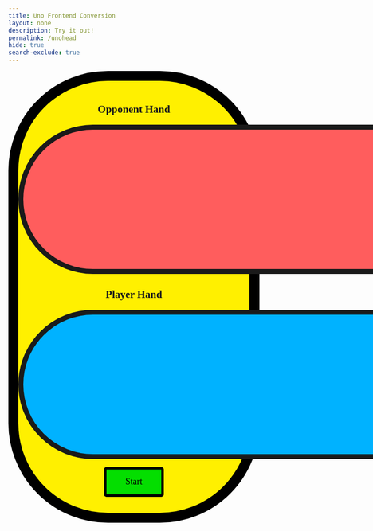 ```yaml
---
title: Uno Frontend Conversion
layout: none
description: Try it out!
permalink: /unohead
hide: true
search-exclude: true
---
```

<style>
    .big_ol_cont {
        justify-content:center;
        margin:auto;
        border:20px solid;
        border-color:black;
        border-radius:200px;
        background-color: #FFF000;
        font-family:serif;
    }

    .card_table_o {
        width: 1000px;
        height: 300px;
        border: 10px solid;
        border-radius: 150px;
        background-color: #FF5D5D;
        padding:20px;
        justify-content:center;
        text-align:center;
        font-size:16px;
    }

    .card_table_p {
        width: 1000px;
        height: 300px;
        border: 10px solid;
        border-radius: 150px;
        background-color: #00B2FF;
        padding:20px;
        justify-content:center;
        text-align:center;
        font-size:16px;
    }

    .select_table {
        margin:auto;
        text-align:center;
        justify-content:center;
        align-items:center;
        padding:5px;
        font-family:serif;
    }

    .db_input {
        justify-content:center;
        margin:auto;
        border: 5px solid;
        border-radius: 10px;
        background-color:white;
    }

    .select_button {
        margin:auto;
        text-align:center;
        justify-content:center;
        border: 5px solid;
        border-radius:5px;
        width:120px;
        height:60px;
        background-color:#04DE00;
        font-size:18px;
        font-family:serif;
    }

    .green_border {
        max-width: 200px;
        border: 8px solid;
        border-radius: 150px;
        background-color: #04DE00;
        padding: 20px;
        padding-top:30px;
        padding-bottom:10px;
        justify-content:center;
        text-align:center;
        align-items:center;
        font-size:16px;
        display: none;
    }

    table { margin: auto }
</style>

<div class="big_ol_cont">
    <br>
    <div style="text-align:center;justify-content:center">
        <h2>Opponent Hand</h2>
        <table id="opponent_card_table" class="card_table_o">
            <tr id="opponent_cards_r1">
            </tr>
            <tr id="opponent_cards_r2">
            </tr>
        </table>
        <h2>Player Hand</h2>
        <table id="player_card_table" class="card_table_p">
            <tr id="player_cards_r1">
            </tr>
            <tr id="player_cards_r2">
            </tr>
        </table>
    </div>
    <div id="buttons" style="margin:auto;text-align:center;justify-content:center">
        <br>
        <button id="start_button" class="select_button" onclick="startGame()">Start</button>
        <br>
        <div id="green_border" class="green_border">
            <div id="current_card"></div>
            <br>
            <div id="result_text"></div>
        </div>
        <br>
    </div>
    <br>
</div>

<script>
    const startButton = document.getElementById("start_button");
    const greenBox = document.getElementById("green_border");
    const currentCard = document.getElementById("current_card");
    const resultBox = document.getElementById("result_text");
    const oCardTable = document.getElementById("opponent_card_table");
    const oCardRow1 = document.getElementById("opponent_cards_r1");
    const oCardRow2 = document.getElementById("opponent_cards_r2");
    const pCardTable = document.getElementById("player_card_table");
    const pCardRow1 = document.getElementById("player_cards_r1");
    const pCardRow2 = document.getElementById("player_cards_r2");
    var newCard = "";
    var rowList = [];
    var playerHand = [];
    var pDispHand = [];
    var opponentHand = [];
    var oDispHand = [];
    var topCard = "placeholder";

    // card class
    class Uno {
        constructor(color, val) {
            this.color = color;
            this.value = val;
            if (val == 11) {
                this.kind = "Draw Two";
            } else {
                this.kind = String(val);
            }
        };
        cshow() {
            return this.color + " " + this.kind;
        };
    };

    // deck class
    class Deck {
        constructor() {
            this.cards = [];
            this.build();
            this.shuffle();
        }
        build() {
            const colors = ["Red", "Yellow", "Green", "Blue"];
            for (let c in colors) {
                for (let v = 1; v < 12; v++) {
                    this.cards.push(new Uno(colors[c], v));
                }
            }
        };
        shuffle() {
            for (var i = this.cards.length - 1; i > 0; i--) {
                var j = Math.floor(Math.random() * (i + 1));
                var temp = this.cards[i];
                this.cards[i] = this.cards[j];
                this.cards[j] = temp;
            }
        }
        draw() {
            return this.cards.pop();
        }
    };

    var theDeck = "placeholder";
    var thisCard = "placeholder";

    function startGame() {
        startButton.style = "display:none";
        greenBox.style = "display:inline-block";
        theDeck = new Deck();
        for (let i = 0; i < 7; i++) {
            // initial player draws
            thisCard = theDeck.draw();
            playerHand.push(thisCard);
            pDispHand.push(thisCard.cshow());

            // initial opponent draws
            thisCard = theDeck.draw();
            opponentHand.push(thisCard);
            oDispHand.push(thisCard.cshow());
        }
        buildTable(pDispHand, true);
        buildTable(oDispHand, false);
        topCard = theDeck.draw();
        currentCard.innerHTML = "Top Card: " + topCard.cshow();
    };


    // function to build tables
    // table is true if it is the player table; false otherwise
    function buildTable(cardList, player) {
        if (player) {
            rowList = [pCardRow1, pCardRow2];
        } else {
            rowList = [oCardRow1, oCardRow2];
        };
        for (rowID in rowList) {
            rowList[rowID].innerHTML = "";
        };
        if (cardList.length <= 8) {
            for (cardID in cardList) {
                newCard = document.createElement("td");
                newCard.innerHTML = cardList[cardID];
                newCard.style = 'cursor:pointer;title:"Click to play your ' + cardList[cardID] + '!"';
                if (player == true) {
                    newCard.onclick = 'playCard(cardID, playerHand)';
                    newCard.setAttribute('onclick', 'playCard(' + String(cardID) + ')');
                }
                rowList[0].appendChild(newCard);
            };
        } else {
            for (let i = 0; i < 8; i++) {
                newCard = document.createElement("td");
                newCard.innerHTML = cardList[i];
                if (player == true) {
                    newCard.onclick = 'playCard(i, playerHand)';
                    newCard.setAttribute('onclick', 'playCard(' + String(i) + ')');
                }
                rowList[0].appendChild(newCard);
            };
            for (let i = 8; i < cardList.length; i++) {
                newCard = document.createElement("td");
                newCard.innerHTML = cardList[i];
                if (player == true) {
                    newCard.onclick = 'playCard(i, playerHand)';
                    newCard.setAttribute('onclick', 'playCard(' + String(i) + ')');
                }
                rowList[1].appendChild(newCard);
            }
        }
    }

    function playCard(cardID) {
        console.log(playerHand[cardID]);
    }

    function oppCard(cardID) {
        console.log(opponentHand[cardID])
    }
</script>